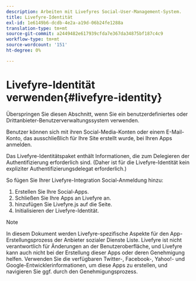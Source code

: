 ```yaml
---
description: Arbeiten mit Livefyres Social-User-Management-System.
title: Livefyre-Identität
exl-id: 1e6149b6-dcdb-4e2a-a19d-06b24fe1288a
translation-type: tm+mt
source-git-commit: a2449482e617939cfda7e367da34875bf187c4c9
workflow-type: tm+mt
source-wordcount: '151'
ht-degree: 0%

---
```


# Livefyre-Identität verwenden{#livefyre-identity}

Überspringen Sie diesen Abschnitt, wenn Sie ein benutzerdefiniertes oder Drittanbieter-Benutzerverwaltungssystem verwenden.

Benutzer können sich mit ihren Social-Media-Konten oder einem E-Mail-Konto, das ausschließlich für Ihre Site erstellt wurde, bei Ihren Apps anmelden.

Das Livefyre-Identitätspaket enthält Informationen, die zum Delegieren der Authentifizierung erforderlich sind. (Daher ist für die Livefyre-Identität kein expliziter Authentifizierungsdelegat erforderlich.)

So fügen Sie Ihrer Livefyre-Integration Social-Anmeldung hinzu:

1. Erstellen Sie Ihre Social-Apps.
1. Schließen Sie Ihre Apps an Livefyre an.
1. hinzufügen Sie Livefyre.js auf die Seite.
1. Initialisieren der Livefyre-Identität.

>[!NOTE]
>
>In diesem Dokument werden Livefyre-spezifische Aspekte für den App-Erstellungsprozess der Anbieter sozialer Dienste Liste. Livefyre ist nicht verantwortlich für Änderungen an der Benutzeroberfläche, und Livefyre kann auch nicht bei der Erstellung dieser Apps oder deren Genehmigung helfen. Verwenden Sie die verfügbaren Twitter-, Facebook-, Yahoo!- und Google-Entwicklerinformationen, um diese Apps zu erstellen, und navigieren Sie ggf. durch den Genehmigungsprozess.
